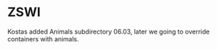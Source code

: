 # ZSWI

Kostas added Animals subdirectory 06.03, later we going to override containers with animals.
